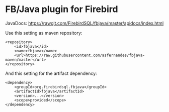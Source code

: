 # FB/Java plugin for Firebird

JavaDocs: https://rawgit.com/FirebirdSQL/fbjava/master/apidocs/index.html

Use this setting as maven repository:

```
<repository>
	<id>fbjava</id>
	<name>fbjava</name>
	<url>https://raw.githubusercontent.com/asfernandes/fbjava-maven/master</url>
</repository>
```

And this setting for the artifact dependency:

```
<dependency>
	<groupId>org.firebirdsql.fbjava</groupId>
	<artifactId>fbjava</artifactId>
	<version>...</version>
	<scope>provided</scope>
</dependency>
```
